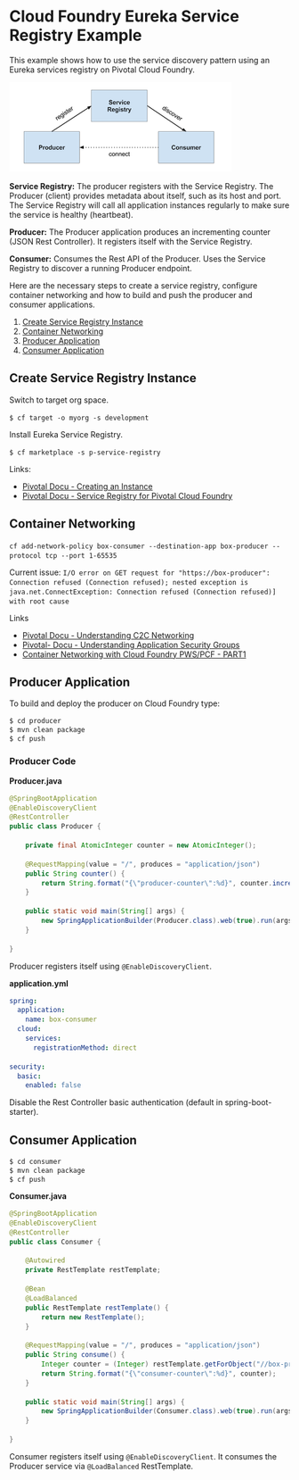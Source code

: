 # Cloud Foundry Eureka Service Registry Example

This example shows how to use the service discovery pattern using an Eureka services registry on Pivotal Cloud Foundry.

![Producer Service Discovery](producer-consumer-service-discovery.png)

**Service Registry:** The producer registers with the Service Registry. The Producer (client) provides metadata about itself, such as its host and port.
The Service Registry will call all application instances regularly to make sure the service is healthy (heartbeat).
 
**Producer:** The Producer application produces an incrementing counter (JSON Rest Controller). It registers itself with the Service Registry.

**Consumer:** Consumes the Rest API of the Producer. Uses the Service Registry to discover a running Producer endpoint.

Here are the necessary steps to create a service registry, configure container networking and how to build and push the producer and consumer applications.
1. [Create Service Registry Instance](#create-service-registry-instance)
1. [Container Networking](#container-networking)
1. [Producer Application](#producer-application)
1. [Consumer Application](#consumer-application)


## Create Service Registry Instance

Switch to target org space.

`$ cf target -o myorg -s development`

Install Eureka Service Registry.

`$ cf marketplace -s p-service-registry`

Links: 
* [Pivotal Docu - Creating an Instance](https://docs.pivotal.io/spring-cloud-services/1-3/common/service-registry/creating-an-instance.html)
* [Pivotal Docu - Service Registry for Pivotal Cloud Foundry](https://docs.pivotal.io/spring-cloud-services/1-3/common/service-registry/)

## Container Networking  

`cf add-network-policy box-consumer --destination-app box-producer --protocol tcp --port 1-65535`

Current issue: `I/O error on GET request for "https://box-producer": Connection refused (Connection refused); nested exception is java.net.ConnectException: Connection refused (Connection refused)] with root cause`

Links
* [Pivotal Docu - Understanding C2C Networking](https://docs.cloudfoundry.org/concepts/understand-cf-networking.html) 
* [Pivotal- Docu - Understanding Application Security Groups](https://docs.pivotal.io/pivotalcf/1-11/concepts/asg.html)
* [Container Networking with Cloud Foundry PWS/PCF - PART1](https://medium.com/@christophef/container-networking-with-cloudfoundry-pws-pcf-part1-8840d7f9a985)

## Producer Application

To build and deploy the producer on Cloud Foundry type:

```
$ cd producer
$ mvn clean package
$ cf push
```

### Producer Code 

**Producer.java**
```java
@SpringBootApplication
@EnableDiscoveryClient
@RestController
public class Producer {

    private final AtomicInteger counter = new AtomicInteger();

    @RequestMapping(value = "/", produces = "application/json")
    public String counter() {
        return String.format("{\"producer-counter\":%d}", counter.incrementAndGet());
    }

    public static void main(String[] args) {
        new SpringApplicationBuilder(Producer.class).web(true).run(args);
    }

}
```

Producer registers itself using `@EnableDiscoveryClient`.

**application.yml** 
```yaml
spring:
  application:
    name: box-consumer
  cloud:
    services:
      registrationMethod: direct

security:
  basic:
    enabled: false
```    

Disable the Rest Controller basic authentication (default in spring-boot-starter).

## Consumer Application

```
$ cd consumer
$ mvn clean package
$ cf push
```

**Consumer.java**
```java
@SpringBootApplication
@EnableDiscoveryClient
@RestController
public class Consumer {

    @Autowired
    private RestTemplate restTemplate;

    @Bean
    @LoadBalanced
    public RestTemplate restTemplate() {
        return new RestTemplate();
    }

    @RequestMapping(value = "/", produces = "application/json")
    public String consume() {
        Integer counter = (Integer) restTemplate.getForObject("//box-producer", Map.class).get("value");
        return String.format("{\"consumer-counter\":%d}", counter);
    }

    public static void main(String[] args) {
        new SpringApplicationBuilder(Consumer.class).web(true).run(args);
    }

}
```

Consumer registers itself using `@EnableDiscoveryClient`. 
It consumes the Producer service via `@LoadBalanced` RestTemplate.
